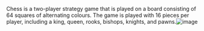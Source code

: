Chess is a two-player strategy game that is played on a board consisting of 64 squares of alternating colours. The game is played with 16 pieces per player, including a king, queen, rooks, bishops, knights, and pawns.![image](https://user-images.githubusercontent.com/112811516/215093173-2362a5bd-a646-4914-8c4d-f846ee9874d8.png)
